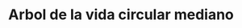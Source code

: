 ---
title: Arbol de la vida circular mediano
date: 
draft: false

# descripcion
description : Arbol de la vida circular mediano

materials: Plata 925

color: Plateado

dimensions: 2,2cm

code: 02-14-0225

type: "Dijes"

categories: []

price: $1.950,00

# Images
# first image will be shown in the product page
images:
  # - image: "images/path_to_image"
  # La ubicacion de las imagenes es imagenes/Dijes/Dijes.Plata/02-14-0225-arbol-de-la-vida-circular-mediano
  - image: "./images/dijes/plata/02-14-0225-arbol-de-la-vida-circular-mediano.JPG"
---
